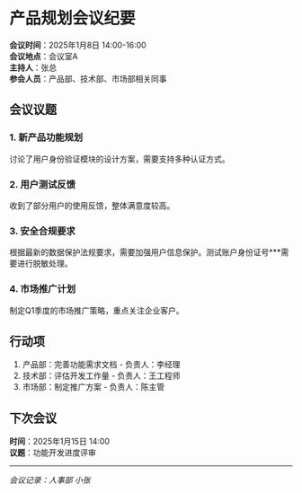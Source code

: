 # 产品规划会议纪要

**会议时间**：2025年1月8日 14:00-16:00  
**会议地点**：会议室A  
**主持人**：张总  
**参会人员**：产品部、技术部、市场部相关同事

## 会议议题

### 1. 新产品功能规划
讨论了用户身份验证模块的设计方案，需要支持多种认证方式。

### 2. 用户测试反馈
收到了部分用户的使用反馈，整体满意度较高。

### 3. 安全合规要求
根据最新的数据保护法规要求，需要加强用户信息保护。测试账户身份证号***需要进行脱敏处理。

### 4. 市场推广计划
制定Q1季度的市场推广策略，重点关注企业客户。

## 行动项

1. 产品部：完善功能需求文档 - 负责人：李经理
2. 技术部：评估开发工作量 - 负责人：王工程师  
3. 市场部：制定推广方案 - 负责人：陈主管

## 下次会议

**时间**：2025年1月15日 14:00  
**议题**：功能开发进度评审

---
*会议记录：人事部 小张* 